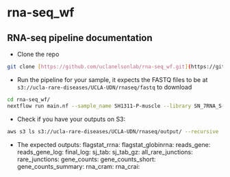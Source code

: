 # rna-seq_wf
## RNA-seq pipeline documentation
- Clone the repo
```bash
git clone [https://github.com/uclanelsonlab/rna-seq_wf.git](https://github.com/uclanelsonlab/nl-rna-seq_wf.git)
```

- Run the pipeline for your sample, it expects the FASTQ files to be at `s3://ucla-rare-diseases/UCLA-UDN/rnaseq/fastq` to download
```bash
cd rna-seq_wf/
nextflow run main.nf --sample_name SH1311-P-muscle --library SN_7RNA_S-24-0479_XA044
```

- Check if you have your outputs on S3:
```bash
aws s3 ls s3://ucla-rare-diseases/UCLA-UDN/rnaseq/output/ --recursive | grep SH1311-P-muscle
```

- The expected outputs:
flagstat_rrna: 
flagstat_globinrna: 
reads_gene: 
reads_gene_log: 
final_log: 
sj_tab: 
sj_tab_gz: 
all_rare_junctions: 
rare_junctions: 
gene_counts:
gene_counts_short: 
gene_counts_summary: 
rna_cram: 
rna_crai: 
